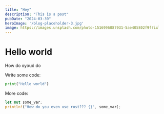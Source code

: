 ```yaml
---
title: "Hey"
description: "This is a post"
pubDate: "2024-03-30"
heroImage: '/blog-placeholder-3.jpg'
image: https://images.unsplash.com/photo-1516996087931-5ae405802f9f?ixlib=rb-4.0.3&ixid=M3wxMjA3fDB8MHxwaG90by1wYWdlfHx8fGVufDB8fHx8fA%3D%3D&auto=format&fit=crop&w=2070&q=80
---
```


# Hello world

How do oyoud do

Write some code:

```python
print("Hello world")
```

More code:

```rust
let mut some_var;
println!("How do you even use rust??? {}", some_var);
```
